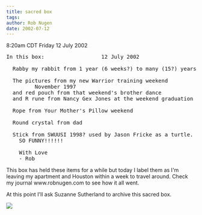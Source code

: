 ```yaml
---
title: sacred box
tags: 
author: Rob Nugen
date: 2002-07-12
---
```


<p class=date>8:20am CDT Friday 12 July 2002</p>

<pre>
In this box:                  12 July 2002

  Rabby my rabbit from 1 year (6 weeks?) to many (15?) years old

  The pictures from my new Warrior training weekend
         November 1997
  and red pouch from that weekend's brother dance
  and R rune from Nancy Gex Jones at the weekend graduation

  Rope from Your Mother's Pillow weekend

  Round crystal from dad

  Stick from SWUUSI 1998? used by Jason Fricke as a turtle.
    SO FUNNY!!!!!!

    With Love
    - Rob
</pre>

<p>This box has held these items for a while but today I label them as
I'm leaving my apartment and Houston within a week to travel around.
Check my journal www.robnugen.com to see how it all went.</p>

<p>At this point I'll ask Suzanne Sutherland to archive this sacred
box.</p>

<p><img src="/images/rob/wL-ROB.gif"/></p>

